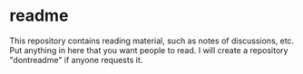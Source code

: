 # readme

This repository contains reading material, such as notes of discussions, etc.  Put anything in here that you want people to read.  I will create a repository "dontreadme" if anyone requests it.
